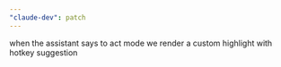 ```yaml
---
"claude-dev": patch
---
```


when the assistant says to act mode we render a custom highlight with hotkey suggestion
